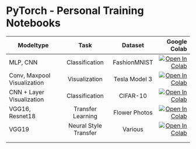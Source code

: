 # PyTorch - Personal Training Notebooks

| Modeltype |      Task      |  Dataset | Google Colab |
|-----------|:--------------:|:--------:|------:|
| MLP, CNN          | Classification | FashionMNIST         | [![Open In Colab](https://colab.research.google.com/assets/colab-badge.svg)](https://colab.research.google.com/github/Martin-PhilippIrsch/PyTorch_training/blob/master/FashionMNIST_MLP_CNN_v1.ipynb)      |
 Conv, Maxpool Visualization         | Visualization | Tesla Model 3         | [![Open In Colab](https://colab.research.google.com/assets/colab-badge.svg)](https://colab.research.google.com/github/Martin-PhilippIrsch/PyTorch_training/blob/master/Visualize_Conv_Maxpool_v1.ipynb)      |
| CNN + Layer Visualization      | Classification | CIFAR-10 |    [![Open In Colab](https://colab.research.google.com/assets/colab-badge.svg)](https://colab.research.google.com/github/Martin-PhilippIrsch/PyTorch_training/blob/master/CIFAR_CNN_v1.ipynb)   |
| VGG16, Resnet18          |  Transfer Learning             | Flower Photos        | [![Open In Colab](https://colab.research.google.com/assets/colab-badge.svg)](https://colab.research.google.com/github/Martin-PhilippIrsch/PyTorch_training/blob/master/Transfer_Learning_v1.ipynb)      |
| VGG19          |  Neural Style Transfer              |  Various     | [![Open In Colab](https://colab.research.google.com/assets/colab-badge.svg)](https://colab.research.google.com/github/Martin-PhilippIrsch/PyTorch_training/blob/master/Neural_Style_Transfer_v1.ipynb)      |
|           |                |          |       |
|           |                |          |       |



